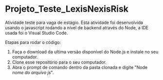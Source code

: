 # Projeto_Teste_LexisNexisRisk
Atividade teste para vaga de estágio. Esta atividade foi desenvolvida usando o javascript rodando a nível de backend através do Node, a IDE usada foi o Visual Studio Code.

Etapas para rodar o código:

1. Faça o download da ultima versão disponível do Node.js e instale no seu computador.
2. Clone esse repositório para o seu computador.
3. Abra o prompt de comando dentro da pasta clonada e digite "Node *nome do arquivo js*".
